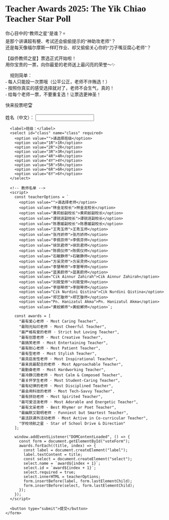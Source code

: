 <html lang="zh">
<head>
  <meta charset="UTF-8">
  <meta name="viewport" content="width=device-width, initial-scale=1.0">
  <title>Teacher Awards 2025: The Yik Chiao Teacher Star Poll</title>
  <style>
    header {
    display: none;
    }
    body {
      font-family: Times New Roman,Kaiti;
      margin: 20px;
    }
    h1 {
      color: Rgb (0, 0, 0;
    }
    p {
      font-size: 1.2em;
    }
    .form-container {
      border: 1px solid #ddd;
      padding: 20px;
      margin-top: 20px;
      background-color: #f9f9f9;
    }
    label {
      font-weight: bold;
    }
    select, input[type="text"] {
      width: 100%;
      padding: 10px;
      margin: 10px 0;
      border-radius: 5px;
      border: 1px solid #ccc;
    }
    button {
      background-color: #4CAF50;
      color: white;
      padding: 10px 20px;
      border: none;
      border-radius: 5px;
      cursor: pointer;
    }
    button:hover {
      background-color: #45a049;
    }
  </style>
</head>
<body>

  <h1>Teacher Awards 2025: The Yik Chiao Teacher Star Poll</h1>
  <p>你心目中的“教师之星”是谁？⭐<br>
  是那个讲课超有梗、考试还会偷偷提示的“神助攻老师”？<br>
  还是每天像福尔摩斯一样盯作业、却又偷偷关心你的“刀子嘴豆腐心老师”？👀</p>

  <p>【益侨教师之星】票选正式开始啦！<br>
  用你宝贵的一票，向你最爱的老师送上最闪亮的荣誉～✨</p>

  <p>📌 规则简单：<br>
  - 每人只能投一次票哦（公平公正，老师不许贿选！）<br>
  - 按照你真实的感受选择就对了，老师不会生气，真的！<br>
  - 给每个老师一票，不要重复选！让票选更神圣！</p>

  <p>快来投票吧🏆</p>

  <div class="form-container">
    <form id="voteForm">
      <label>姓名（中文）：</label>
      <input type="text" id="name" name="name" required>

      <label>班级：</label>
      <select id="class" name="class" required>
        <option value="">请选择班级</option>
        <option value="1R">1R</option>
        <option value="2R">2R</option>
        <option value="3R">3R</option>
        <option value="4R">4R</option>
        <option value="4Y">4Y</option>
        <option value="5R">5R</option>
        <option value="6R">6R</option>
        <option value="6Y">6Y</option>
      </select>

      <!-- 教师名单 -->
      <script>
        const teacherOptions = `
          <option value="">请选择老师</option>
          <option value="林金龙校长">林金龙校长</option>
          <option value="黄莉蚡副校长">黄莉蚡副校长</option>
          <option value="谭锐涟副校长">谭锐涟副校长</option>
          <option value="陈惠媛副校长">陈惠媛副校长</option>
          <option value="王秀玉师">王秀玉师</option>
          <option value="张月娇师">张月娇师</option>
          <option value="李佩芬师">李佩芬师</option>
          <option value="徐凯君师">徐凯君师</option>
          <option value="陈佩仪师">陈佩仪师</option>
          <option value="石敏静师">石敏静师</option>
          <option value="方采灵师">方采灵师</option>
          <option value="李慧琴师">李慧琴师</option>
          <option value="蓝美蔚师">蓝美蔚师</option>
          <option value="Cik Ainnur Zahirah">Cik Ainnur Zahirah</option>
          <option value="刘筱莹师">刘筱莹师</option>
          <option value="李丽琴师">李丽琴师</option>
          <option value="Cik Nurdini Qistina">Cik Nurdini Qistina</option>
          <option value="郑艺璇师">郑艺璇师</option>
          <option value="Pn. Hanizatul Akma">Pn. Hanizatul Akma</option>
          <option value="黄蛟鄕师">黄蛟鄕师</option>`;

        const awards = [
          "最有爱心老师 · Most Caring Teacher",
          "最阳光灿烂老师 · Most Cheerful Teacher",
          "最严格有爱的老师 · Strict but Loving Teacher",
          "最有创意老师 · Most Creative Teacher",
          "最搞笑老师 · Most Entertaining Teacher",
          "最有耐心老师 · Most Patient Teacher",
          "最有型老师 · Most Stylish Teacher",
          "最具启发性老师 · Most Inspirational Teacher",
          "最亲民最配合的老师 · Most Approachable Teacher",
          "最勤奋老师 · Most Hardworking Teacher",
          "最冷静沉稳老师 · Most Calm & Composed Teacher",
          "最关怀学生老师 · Most Student-Caring Teacher",
          "最有纪律的老师 · Most Disciplined Teacher",
          "最会用科技的老师 · Most Tech-Savvy Teacher",
          "最有拼劲老师 · Most Spirited Teacher",
          "最可爱活泼老师 · Most Adorable and Energetic Teacher",
          "最有文采老师 · Best Rhymer or Poet Teacher",
          "最幽默又聪明老师 · Funniest but Smartest Teacher",
          "最活跃课外活动老师 · Most Active in Co-curricular Teacher",
          "学校领航之星 · Star of School Drive & Direction"
        ];

        window.addEventListener("DOMContentLoaded", () => {
          const form = document.getElementById("voteForm");
          awards.forEach((title, index) => {
            const label = document.createElement("label");
            label.textContent = title;
            const select = document.createElement("select");
            select.name = `award${index + 1}`;
            select.id = `award${index + 1}`;
            select.required = true;
            select.innerHTML = teacherOptions;
            form.insertBefore(label, form.lastElementChild);
            form.insertBefore(select, form.lastElementChild);
          });
        });
      </script>

      <button type="submit">提交</button>
    </form>
  </div>

  <script>
    const form = document.getElementById('voteForm');
    form.addEventListener("submit", function(e) {
      e.preventDefault();

      const data = {
        name: document.getElementById("name").value,
        class: document.getElementById("class").value
      };
      for (let i = 1; i <= 20; i++) {
        data[`award${i}`] = document.getElementById(`award${i}`).value;
      }

      fetch("https://script.google.com/macros/s/AKfycbzyNlGXrk9FA4mCQIb-AKdbq7lfM-9r3PVpI_UAmGgVcAAudrEMtn67pAHa5-AqoXDbxg/exec", {
        method: "POST",
        headers: {
          "Content-Type": "application/json"
        },
        body: JSON.stringify(data)
      })
      .then(response => response.text())
      .then(responseText => alert(responseText))
      .catch(error => console.error("Error:", error));
    });
  </script>

</body>
</html>
